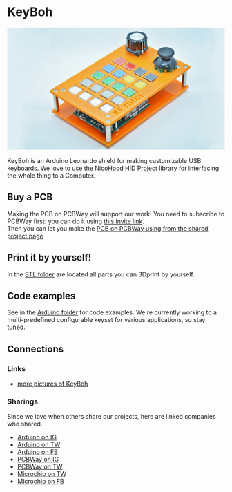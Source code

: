 # KeyBoh

![image](./media/keyboh_16_9.jpg)

KeyBoh is an Arduino Leonardo shield for making customizable USB keyboards. We love to use the [NicoHood HID Project library](https://github.com/NicoHood/HID) for interfacing the whole thing to a Computer.

## Buy a PCB  
Making the PCB on PCBWay will support our work!
You need to subscribe to PCBWay first: you can do it using [this invite link](https://www.pcbway.com/setinvite.aspx?inviteid=355653&from=settorezero2020).  
Then you can let you make the [PCB on PCBWay using from the shared project page](https://www.pcbway.com/project/shareproject/KeyBoh_Shield.html)

## Print it by yourself!
In the [STL folder](./stl) are located all parts you can 3Dprint by yourself. 

## Code examples
See in the [Arduino folder](./arduino) for code examples.
We're currently working to a multi-predefined configurable keyset for various applications, so stay tuned.  

## Connections

### Links
- [more pictures of KeyBoh](https://photos.app.goo.gl/CL2jDvoLArWxuAqx8)

### Sharings
Since we love when others share our projects, here are linked companies who shared.  

- [Arduino on IG](https://www.instagram.com/p/CIPJXs_j-tg/)
- [Arduino on TW](https://twitter.com/arduino/status/1333078330598363136)
- [Arduino on FB](https://www.facebook.com/official.arduino/posts/5567229216636685)
- [PCBWay on IG](https://www.instagram.com/p/CINa9Nnra6t/)
- [PCBWay on TW](https://twitter.com/PCBWayOfficial/status/1333344888537026561)
- [Microchip on TW](https://twitter.com/MicrochipMakes/status/1333442492117737475)
- [Microchip on FB](https://www.facebook.com/MicrochipMakes/posts/3820599841292022)
